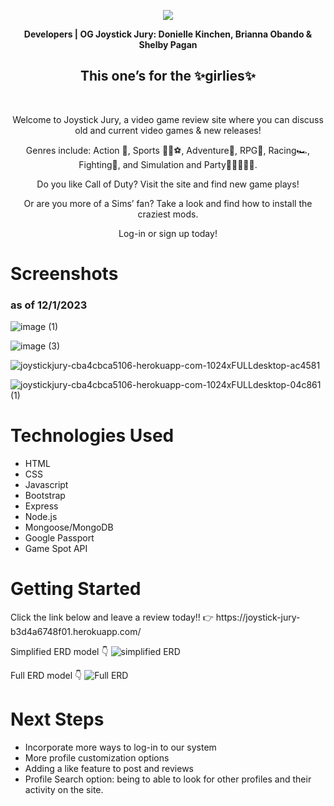 <p align="center">
<img src="https://github.com/BrObando/Project-2/assets/146975843/a5c19c9b-e611-4cd6-be6f-1eebf85a1975">
</p>
<p align="center"><b>Developers | OG Joystick Jury: Donielle Kinchen, Brianna Obando & Shelby Pagan</b></p>
<h2 align="center">This one’s for the ✨girlies✨</h2>
</br>
<p align="center">Welcome to Joystick Jury, a video game review site where you can discuss old and current video games & new releases!</p> 

<p align="center">Genres include: Action 🥊, Sports 🏈🏀⚽️, Adventure💪, RPG🧍, Racing🏎️, Fighting🥷, and Simulation and Party👨‍👩‍👧‍👦🎉.</p>

<p align="center">Do you like Call of Duty? Visit the site and find new game plays! </p>
<p align="center">Or are you more of a Sims’ fan? Take a look and find how to install the craziest mods.</p>

<p align="center">Log-in or sign up today!</p>

<h1>Screenshots</h1> <h3>as of 12/1/2023</h3>

![image (1)](https://github.com/BrObando/Project-2/assets/146975843/56375a65-f803-41b7-af70-a5796a155704)

![image (3)](https://github.com/BrObando/Project-2/assets/146975843/5657520f-e97a-4876-bb3c-8c3ff54bc171)

![joystickjury-cba4cbca5106-herokuapp-com-1024xFULLdesktop-ac4581](https://github.com/BrObando/Project-2/assets/146975843/d56a931d-80c0-49bc-9d8e-504fcf968b39)

![joystickjury-cba4cbca5106-herokuapp-com-1024xFULLdesktop-04c861 (1)](https://github.com/BrObando/Project-2/assets/146975843/76a9292c-8597-44cb-8e8d-69ba01a0ed6e)

<h1>Technologies Used</h1>
<ul>
<li>HTML</li>
<li>CSS</li>
<li>Javascript</li>  
<li>Bootstrap</li>
<li>Express</li>
<li>Node.js</li>
<li>Mongoose/MongoDB</li>
<li>Google Passport</li>
<li>Game Spot API</li>
  </ul>
  
<h1>Getting Started</h1>
Click the link below and leave a review today!! 👉 https://joystick-jury-b3d4a6748f01.herokuapp.com/ </br>

Simplified ERD model 👇 ![simplified ERD](https://github.com/BrObando/Project-2/assets/146975843/14fd5136-d1b5-4e16-8dfc-f1ca1c6676cf) </br>

Full ERD model 👇 ![Full ERD](https://github.com/BrObando/Project-2/assets/146975843/ac393f68-74a4-48e5-a178-3bb40af1b4f7)




<h1>Next Steps</h1>
<ul>
<li>Incorporate more ways to log-in to our system</li>
<li>More profile customization options</li>
<li>Adding a like feature to post and reviews</li>
<li>Profile Search option: being to able to look for other profiles and their activity on the site.</li>

</ul>

